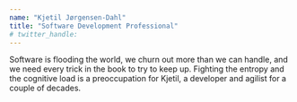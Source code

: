 ```yaml
---
name: "Kjetil Jørgensen-Dahl"
title: "Software Development Professional"
# twitter_handle: 
---
```

Software is flooding the world, we churn out more than we can handle, and we need every trick in the book to try to keep up. Fighting the entropy and the cognitive load is a preoccupation for Kjetil, a developer and agilist for a couple of decades.
